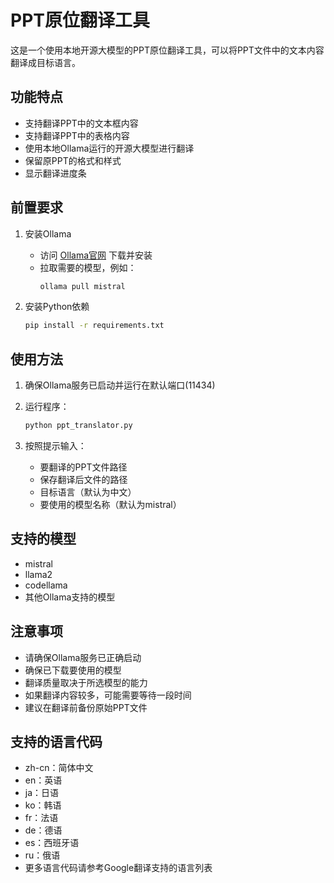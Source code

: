 # PPT原位翻译工具

这是一个使用本地开源大模型的PPT原位翻译工具，可以将PPT文件中的文本内容翻译成目标语言。

## 功能特点

- 支持翻译PPT中的文本框内容
- 支持翻译PPT中的表格内容
- 使用本地Ollama运行的开源大模型进行翻译
- 保留原PPT的格式和样式
- 显示翻译进度条

## 前置要求

1. 安装Ollama
   - 访问 [Ollama官网](https://ollama.ai/) 下载并安装
   - 拉取需要的模型，例如：
     ```bash
     ollama pull mistral
     ```

2. 安装Python依赖
   ```bash
   pip install -r requirements.txt
   ```

## 使用方法

1. 确保Ollama服务已启动并运行在默认端口(11434)

2. 运行程序：
   ```bash
   python ppt_translator.py
   ```

3. 按照提示输入：
   - 要翻译的PPT文件路径
   - 保存翻译后文件的路径
   - 目标语言（默认为中文）
   - 要使用的模型名称（默认为mistral）

## 支持的模型

- mistral
- llama2
- codellama
- 其他Ollama支持的模型

## 注意事项

- 请确保Ollama服务已正确启动
- 确保已下载要使用的模型
- 翻译质量取决于所选模型的能力
- 如果翻译内容较多，可能需要等待一段时间
- 建议在翻译前备份原始PPT文件

## 支持的语言代码

- zh-cn：简体中文
- en：英语
- ja：日语
- ko：韩语
- fr：法语
- de：德语
- es：西班牙语
- ru：俄语
- 更多语言代码请参考Google翻译支持的语言列表 